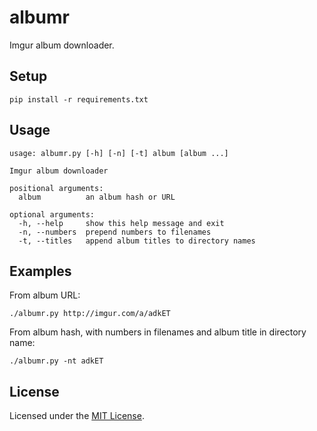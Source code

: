 # albumr

Imgur album downloader.

## Setup

    pip install -r requirements.txt

## Usage

    usage: albumr.py [-h] [-n] [-t] album [album ...]

    Imgur album downloader

    positional arguments:
      album          an album hash or URL

    optional arguments:
      -h, --help     show this help message and exit
      -n, --numbers  prepend numbers to filenames
      -t, --titles   append album titles to directory names

## Examples

From album URL:

    ./albumr.py http://imgur.com/a/adkET

From album hash, with numbers in filenames and album title in directory name:

    ./albumr.py -nt adkET

## License

Licensed under the [MIT License](http://www.opensource.org/licenses/MIT).
